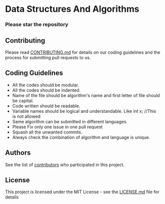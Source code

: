 # Data Structures And Algorithms

### Please star the repository

## Contributing

Please read [CONTRIBUTING.md](CONTRIBUTING.md) for details on our coding guidelines and the process for submitting pull requests to us.

## Coding Guidelines

* All the codes should be modular.
* All the codes should be indented.
* Name of the file should be algorithm's name and first letter of file should be capital.
* Code written should be readable.
* Variable names should be logical and understandable.
  Like int x; //This is not allowed
* Same algorithm can be submitted in different languages.
* Please Fix only one issue in one pull request
* Squash all the unwanted commits.
* Always check the combination of algorithm and language is unique.

## Authors

See the list of [contributors](https://github.com/CodersForLife/Data-Structures-Algorithms/contributors) who participated in this project.

## License

This project is licensed under the MIT License - see the [LICENSE.md](LICENSE.md) file for details
